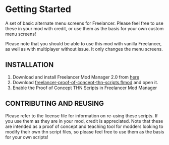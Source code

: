# Getting Started 
A set of basic alternate menu screens for Freelancer. Please feel free to use these in your mod with credit, or use them as the basis for your own custom menu screens!

Please note that you should be able to use this mod with vanilla Freelancer, as well as with multiplayer without issue. It only changes the menu screens.

## INSTALLATION

1. Download and install Freelancer Mod Manager 2.0 from [here](https://the-starport.net/freelancer/download/visit.php?cid=1&lid=2706)
2. Download [freelancer-proof-of-concept-thn-scripts.flmod](https://gitlab.com/IrateRedKite/freelancer-proof-of-concept-thn-scripts/raw/master/freelancer-proof-of-concept-thn-scripts.flmod) and open it.
3. Enable the Proof of Concept THN Scripts in Freelancer Mod Manager

## CONTRIBUTING AND REUSING

Please refer to the license file for information on re-using these scripts. If you use them as they are in your mod, credit is appreciated. Note that these are intended as a proof of concept and teaching tool for modders looking to modify their own thn script files, so please feel free to use them as the basis for your own scripts!